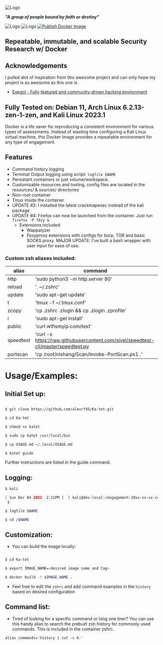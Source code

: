 
![Logo](https://ka-tet.s3.amazonaws.com/ka-tet.png)

***"A group of people bound by faith or destiny"***

![Logo](https://img.shields.io/docker/image-size/fonalex45/katet)
![Logo](https://img.shields.io/docker/pulls/fonalex45/katet)
[![Publish Docker Image](https://github.com/alexrf45/Ka-tet/actions/workflows/dockerhub.yml/badge.svg?branch=main)](https://github.com/alexrf45/Ka-tet/actions/workflows/dockerhub.yml)
## Repeatable, immutable, and scalable Security Research w/ Docker


## Acknowledgements

 I pulled alot of inspiration from this awesome project and can only hope my project is as awesome as this one is.
 
- [Exegol - Fully featured and community-driven hacking environment](https://github.com/ThePorgs/Exegol)

## Fully Tested on: Debian 11, Arch Linux 6.2.13-zen-1-zen, and Kali Linux 2023.1

Docker is a life saver for reproducing a consistent environment for various types of assessments. Instead of wasting time configuring a Kali Linux virtual machine, this Docker image provides a repeatable environment for any type of engagement. 

## Features

- Command history logging
- Terminal Output logging using script: `logfile $NAME`
- Persistant containers or just volume/workspace. 
- Customizable resources and tooling, config files are located in the resources/ & sources/ directories
- Non-root container
- Tmux inside the container
- UPDATE #3: I installed the latest crackmapexec instead of the kali package
- UPDATE #4: Firefox can now be launched from the container.
  Just run `firefox -P f0zy &`
  - Extensions included:
      - Wappalyzer
      - Foxyproxy extensions with configs for burp, TOR and basic SOCKS proxy.
  MAJOR UPDATE: I've built a bash wrapper with user input for ease of use.

### Custom zsh aliases included: 

| alias      | command                                                                                              |
|------------|------------------------------------------------------------------------------------------------------|
| http       | 'sudo python3 -m http.server 80'                                                                     |
| reload     | '. ~/.zshrc'                                                                                         |
| update     | 'sudo apt-get update'                                                                                |
| t          | 'tmux -f ~/.tmux.conf'                                                                               |
| zcopy      | 'cp .zshrc .zlogin && cp .zlogin .zprofile'                                                          |
| i          | 'sudo apt-get install'                                                                               |
| public     | 'curl wtfismyip.com/text'                                                                                   |
| speedtest  | 'curl -s https://raw.githubusercontent.com/sivel/speedtest-cli/master/speedtest.py | python3 -'     |
| portscan   | 'cp /root/nishang/Scan/Invoke-PortScan.ps1 .'                                                         |

# Usage/Examples:

## Initial Set up:

```bash

$ git clone https://github.com/alexrf45/Ka-tet.git

$ cd Ka-tet

$ chmod +x katet

$ sudo cp katet /usr/local/bin

$ cp USAGE.md ~/.local/USAGE.md

$ katet guide

```
Further instructions are listed in the guide command.

## Logging: 

```bash
$ kali

[ Sun Dec 04 2022  2:21PM ]  [ kali@dev-local:/engagement-20xx-xx-xx-company.com ]
 $ 

$ logfile $NAME

$ cd /$NAME
```
## Customization:

- You can build the image locally: 
```bash

$ cd Ka-tet

$ export IMAGE_NAME=<desired image name and tag>

$ docker build -t $IMAGE_NAME .

```

- Feel free to edit the `zshrc` and add command examples in the `history` based on desired configuration


## Command list:

- Tired of looking for a specific command or long one liner? You can use this handy alias to search the prebuilt zsh history
for commonly used commands. This is included in the container zshrc.

```
alias commands='history | cut -c 6-'
```

